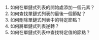 

1. 如何在單鏈式列表的開始處添加一個元素？
2. 如何查找單鏈式列表的最後一個節點？
3. 如何刪除單鏈式列表中的特定節點？
4. 如何將單鏈式列表逆轉？
5. 如何在單鏈式列表中查找特定值的節點？